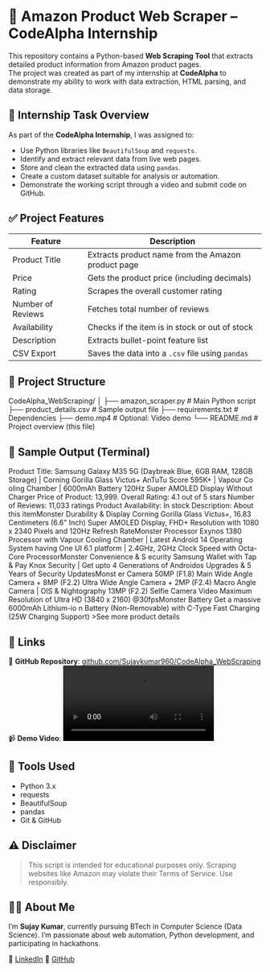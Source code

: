 # 🛒 Amazon Product Web Scraper – CodeAlpha Internship

This repository contains a Python-based **Web Scraping Tool** that extracts detailed product information from Amazon product pages.  
The project was created as part of my internship at **CodeAlpha** to demonstrate my ability to work with data extraction, HTML parsing, and data storage.


## 🚀 Internship Task Overview

As part of the **CodeAlpha Internship**, I was assigned to:

- Use Python libraries like `BeautifulSoup` and `requests`.
- Identify and extract relevant data from live web pages.
- Store and clean the extracted data using `pandas`.
- Create a custom dataset suitable for analysis or automation.
- Demonstrate the working script through a video and submit code on GitHub.


## ✅ Project Features

| Feature                 | Description                                                 |
|------------------------|-------------------------------------------------------------|
| Product Title          | Extracts product name from the Amazon product page          |
| Price                  | Gets the product price (including decimals)                 |
| Rating                 | Scrapes the overall customer rating                         |
| Number of Reviews      | Fetches total number of reviews                             |
| Availability           | Checks if the item is in stock or out of stock             |
| Description            | Extracts bullet-point feature list                          |
| CSV Export             | Saves the data into a `.csv` file using `pandas`            |


## 📁 Project Structure

CodeAlpha_WebScraping/
│
├── amazon_scraper.py # Main Python script
├── product_details.csv # Sample output file
├── requirements.txt # Dependencies
├── demo.mp4 # Optional: Video demo
└── README.md # Project overview (this file)


## 🧪 Sample Output (Terminal)

Product Title: Samsung Galaxy M35 5G (Daybreak Blue, 6GB RAM, 128GB Storage) | Corning Gorilla Glass Victus+ AnTuTu Score 595K+ | Vapour Co oling Chamber | 6000mAh Battery 120Hz Super AMOLED Display Without Charger
Price of Product: 13,999.
Overall Rating: 4.1 out of 5 stars
Number of Reviews: 11,033 ratings
Product Availability: In stock
Description: About this itemMonster Durability & Display Corning Gorilla Glass Victus+, 16.83 Centimeters (6.6" Inch) Super AMOLED Display, FHD+ Resolution with 1080 x 2340 Pixels and 120Hz Refresh RateMonster Processor Exynos 1380 Processor with Vapour Cooling Chamber | Latest Android 14 Operating System having One UI 6.1 platform | 2.4GHz, 2GHz Clock Speed with Octa-Core ProcessorMonster Convenience & S ecurity Samsung Wallet with Tap & Pay Knox Security | Get upto 4 Generations of Androidos Upgrades & 5 Years of Security UpdatesMonst er Camera 50MP (F1.8) Main Wide Angle Camera + 8MP (F2.2) Ultra Wide Angle Camera + 2MP (F2.4) Macro Angle Camera | OIS & Nightography 13MP (F2.2) Selfie Camera Video Maximum Resolution of Ultra HD (3840 x 2160) @30fpsMonster Battery Get a massive 6000mAh Lithium-io n Battery (Non-Removable) with C-Type Fast Charging (25W Charging Support) >See more product details


## 🔗 Links

📂 **GitHub Repository**: [github.com/Sujaykumar960/CodeAlpha_WebScraping](https://github.com/Sujaykumar960/CodeAlpha_WebScraping)  
📹 **Demo Video**: <video controls src="CodeAlpha_WebScraping.mp4" title="Title"></video>

## 🧠 Tools Used

- Python 3.x  
- requests  
- BeautifulSoup  
- pandas  
- Git & GitHub


## ⚠️ Disclaimer

> This script is intended for educational purposes only. Scraping websites like Amazon may violate their Terms of Service. Use responsibly.


## 🙋‍♂️ About Me

I’m **Sujay Kumar**, currently pursuing BTech in Computer Science (Data Science). I’m passionate about web automation, Python development, and participating in hackathons.

📌 [LinkedIn](www.linkedin.com/in/sujay-kumar-943088328)
📌 [GitHub](https://github.com/Sujaykumar960)
